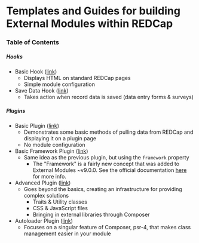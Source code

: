 # Templates and Guides for building External Modules within REDCap

### Table of Contents

##### Hooks

- Basic Hook ([link](hook_basic_v9.9.9/README.md))
  - Displays HTML on standard REDCap pages
  - Simple module configuration
- Save Data Hook ([link](hook_save_data_v9.9.9/README.md))
  - Takes action when record data is saved (data entry forms & surveys)

##### Plugins

- Basic Plugin ([link](plugin_basic_v9.9.9/README.md))
  - Demonstrates some basic methods of pulling data from REDCap and displaying it on a plugin page
  - No module configuration
- Basic Framework Plugin ([link](plugin_basic_framework_v9.9.9/README.md))
  - Same idea as the previous plugin, but using the `framework` property
    - The "Framework" is a fairly new concept that was added to External Modules ~v9.0.0.  See the official documentation [here](https://github.com/vanderbilt/redcap-external-modules/blob/release/docs/framework/intro.md) for more info. 
- Advanced Plugin ([link](plugin_advanced_v9.9.9/README.md))
  - Goes beyond the basics, creating an infrastructure for providing complex solutions
    - Traits & Utility classes
    - CSS & JavaScript files
    - Bringing in external libraries through Composer
- Autoloader Plugin ([link](plugin_psr4_v9.9.9/README.md))
  - Focuses on a singular feature of Composer, psr-4, that makes class management easier in your module